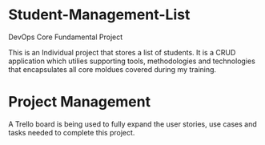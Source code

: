 # Student-Management-List
DevOps Core Fundamental Project 

This is an Individual project that stores a list of students. It is a CRUD application which utilies supporting tools, methodologies and technologies that encapsulates all core moldues covered during my training. 

# Project Management
A Trello board is being used to fully expand the user stories, use cases and tasks needed to complete this project.
